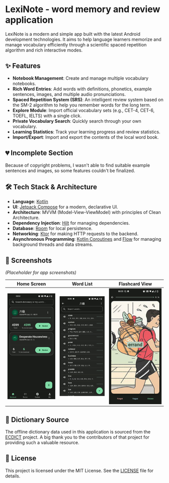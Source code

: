 # LexiNote - word memory and review application

LexiNote is a modern and simple app built with the latest Android development technologies. It aims to help language learners memorize and manage vocabulary efficiently through a scientific spaced repetition algorithm and rich interactive modes.

## ✨ Features

- **Notebook Management**: Create and manage multiple vocabulary notebooks.
- **Rich Word Entries**: Add words with definitions, phonetics, example sentences, images, and multiple audio pronunciations.
- **Spaced Repetition System (SRS)**: An intelligent review system based on the SM-2 algorithm to help you remember words for the long term.
- **Explore Module**: Import official vocabulary sets (e.g., CET-4, CET-6, TOEFL, IELTS) with a single click.
- **Private Vocabulary Search**: Quickly search through your own vocabulary.
- **Learning Statistics**: Track your learning progress and review statistics.
- **Import/Export**: Import and export the contents of the local word book.

## 💔 Incomplete Section

Because of copyright problems, I wasn't able to find suitable example sentences and images, so some features couldn't be finalized.


## 🛠️ Tech Stack & Architecture

- **Language**: [Kotlin](https://kotlinlang.org/)
- **UI**: [Jetpack Compose](https://developer.android.com/jetpack/compose) for a modern, declarative UI.
- **Architecture**: MVVM (Model-View-ViewModel) with principles of Clean Architecture.
- **Dependency Injection**: [Hilt](https://developer.android.com/training/dependency-injection/hilt-android) for managing dependencies.
- **Database**: [Room](https://developer.android.com/training/data-storage/room) for local persistence.
- **Networking**: [Ktor](https://ktor.io/) for making HTTP requests to the backend.
- **Asynchronous Programming**: [Kotlin Coroutines](https://kotlinlang.org/docs/coroutines-overview.html) and [Flow](https://kotlinlang.org/docs/flow.html) for managing background threads and data streams.

## 📸 Screenshots

*(Placeholder for app screenshots)*

| Home Screen | Word List | Flashcard View |
| :---: | :---: | :---: |
| ![Home Screen](assets/screenshot_01.jpeg) | ![Word List](assets/screenshot_06.jpeg) | ![Flashcard View](assets/screenshot_05.jpeg) |


## 📖 Dictionary Source

The offline dictionary data used in this application is sourced from the [ECDICT](https://github.com/skywind3000/ECDICT) project. A big thank you to the contributors of that project for providing such a valuable resource.

## 📄 License

This project is licensed under the MIT License. See the [LICENSE](../LICENSE) file for details.
